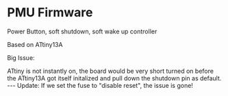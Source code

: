 PMU Firmware
============

Power Button, soft shutdown, soft wake up controller

Based on ATtiny13A

Big Issue:

ATtiny is not instantly on, the board would be very short turned on before the ATtiny13A got itself initalized and pull down the shutdown pin as default. 
--- Update: If we set the fuse to "disable reset", the issue is gone!
